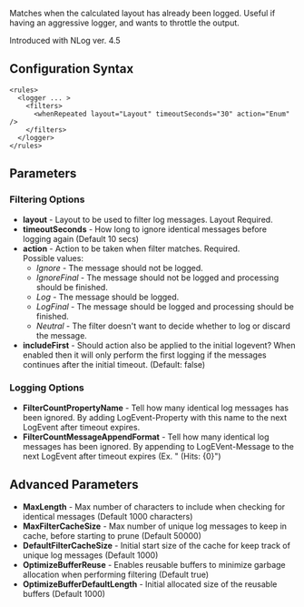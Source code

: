 Matches when the calculated layout has already been logged. Useful if having an aggressive logger, and wants to throttle the output.

Introduced with NLog ver. 4.5

## Configuration Syntax
```
<rules>
  <logger ... >
    <filters>
      <whenRepeated layout="Layout" timeoutSeconds="30" action="Enum" />
    </filters>
  </logger>
</rules>
```

## Parameters
### Filtering Options
* **layout** - Layout to be used to filter log messages. Layout Required.
* **timeoutSeconds** - How long to ignore identical messages before logging again (Default 10 secs)
* **action** - Action to be taken when filter matches. Required.  
Possible values:
  * _Ignore_ - The message should not be logged.
  * _IgnoreFinal_ - The message should not be logged and processing should be finished.
  * _Log_ - The message should be logged.
  * _LogFinal_ - The message should be logged and processing should be finished.
  * _Neutral_ - The filter doesn't want to decide whether to log or discard the message.
* **includeFirst** - Should action also be applied to the initial logevent? When enabled then it will only perform the first logging if the messages continues after the initial timeout. (Default: false)

### Logging Options
* **FilterCountPropertyName** - Tell how many identical log messages has been ignored. By adding LogEvent-Property with this name to the next LogEvent after timeout expires.
* **FilterCountMessageAppendFormat** - Tell how many identical log messages has been ignored. By appending to LogEVent-Message to the next LogEvent after timeout expires (Ex. " (Hits: {0}")

## Advanced Parameters
* **MaxLength** - Max number of characters to include when checking for identical messages (Default 1000 characters)
* **MaxFilterCacheSize** - Max number of unique log messages to keep in cache, before starting to prune (Default 50000)
* **DefaultFilterCacheSize** - Initial start size of the cache for keep track of unique log messages (Default 1000)
* **OptimizeBufferReuse** - Enables reusable buffers to minimize garbage allocation when performing filtering (Default true)
* **OptimizeBufferDefaultLength** - Initial allocated size of the reusable buffers (Default 1000)